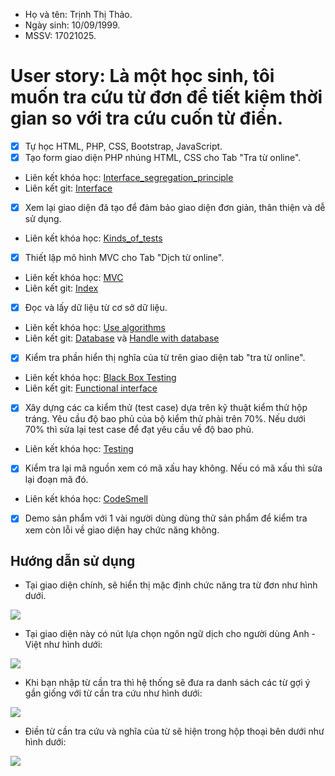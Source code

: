 - Họ và tên: Trịnh Thị Thảo.</li>
 - Ngày sinh: 10/09/1999.</li>
 - MSSV: 17021025.</li> 
# User story: Là một học sinh, tôi muốn tra cứu từ đơn để tiết kiệm thời gian so với tra cứu cuốn từ điển.
- [x] Tự học HTML, PHP, CSS, Bootstrap, JavaScript.
- [x] Tạo form giao diện PHP nhúng HTML, CSS cho Tab "Tra từ online".
* Liên kết khóa học: [Interface_segregation_principle](https://medium.com/codingthesmartway-com-blog/the-2019-roadmap-to-fullstack-web-development-1bba67a54ae8)
* Liên kết git: [Interface](https://github.com/ThaoIE3/INT2208-7-2019/blob/master/nhom-19/DictionaryWeb/index.php)
- [x] Xem lại giao diện đã tạo để đảm bảo giao diện đơn giản, thân thiện và dễ sử dụng.
* Liên kết khóa học: [Kinds_of_tests](https://docs.google.com/document/d/1a4i_31R8WBUAnF91syr1FwBpKoAiTY6rEJt1xWjb74M/edit#heading=h.e3sa5k1h7i5n)
- [x] Thiết lập mô hình MVC cho Tab "Dịch từ online".
* Liên kết khóa học: [MVC](https://docs.google.com/document/d/1a4i_31R8WBUAnF91syr1FwBpKoAiTY6rEJt1xWjb74M/edit#heading=h.kehlqoeo6d9r)
* Liên kết git: [Index](https://github.com/ThaoIE3/INT2208-7-2019/blob/master/nhom-19/DictionaryWeb/index.php)
- [x] Đọc và lấy dữ liệu từ cơ sở dữ liệu.
* Liên kết khóa học: [Use algorithms](https://docs.google.com/document/d/1a4i_31R8WBUAnF91syr1FwBpKoAiTY6rEJt1xWjb74M/edit#heading=h.y0z4iaquxeaf)
* Liên kết git: [Database](https://github.com/ThaoIE3/INT2208-7-2019/tree/master/nhom-19/DictionaryWeb/EV) và [Handle with database](https://github.com/ThaoIE3/INT2208-7-2019/blob/master/nhom-19/DictionaryWeb/actions.php)
- [x] Kiểm tra phần hiển thị nghĩa của từ trên giao diện tab "tra từ online".
* Liên kết khóa học: [Black Box Testing](https://docs.google.com/document/d/1a4i_31R8WBUAnF91syr1FwBpKoAiTY6rEJt1xWjb74M/edit#heading=h.zhrswbsdiifd)
* Liên kết git: [Functional interface](https://github.com/ThaoIE3/INT2208-7-2019/blob/master/nhom-19/DictionaryWeb/index.php)
- [x] Xây dựng các ca kiểm thử (test case) dựa trên kỹ thuật kiểm thử hộp tráng. Yêu cầu độ bao phủ của bộ kiểm thử phải trên 70%. Nếu dưới 70% thì sửa lại test case để đạt yêu cầu về độ bao phủ.
* Liên kết khóa học: [Testing](https://docs.google.com/document/d/1a4i_31R8WBUAnF91syr1FwBpKoAiTY6rEJt1xWjb74M/edit#heading=h.rxddpdxv9qym)
- [x] Kiểm tra lại mã nguồn xem có mã xấu hay không. Nếu có mã xấu thì sửa lại đoạn mã đó.
* Liên kết khóa học: [CodeSmell](https://docs.google.com/document/d/1a4i_31R8WBUAnF91syr1FwBpKoAiTY6rEJt1xWjb74M/edit#heading=h.x5jzfha6cshw/CodeSmell)
- [x] Demo sản phẩm với 1 vài người dùng dùng thử sản phẩm để kiểm tra xem còn lỗi về giao diện hay chức năng không.

## Hướng dẫn sử dụng
* Tại giao diện chính, sẽ hiển thị mặc định chức năng tra từ đơn như hình dưới.
<img src="https://i.imgur.com/w2b1b47.png">



* Tại giao diện này có nút lựa chọn ngôn ngữ dịch cho người dùng
Anh - Việt như hình dưới:
<img src="https://i.imgur.com/4BiULdD.png">



* Khi bạn nhập từ cần tra thì hệ thống sẽ đưa ra danh sách các từ gợi ý gần giống với từ cần tra cứu như hình dưới:
<img src="https://i.imgur.com/QL2MXkD.png">



* Điền từ cần tra cứu và nghĩa của từ sẽ hiện trong hộp thoại bên dưới như hình dưới:
<img src="https://i.imgur.com/i7TIsUx.png">


